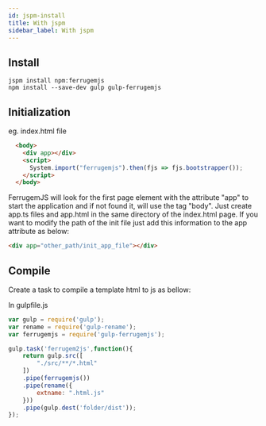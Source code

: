 ```yaml
---
id: jspm-install
title: With jspm
sidebar_label: With jspm
---
```


## Install
``` npm
jspm install npm:ferrugemjs
npm install --save-dev gulp gulp-ferrugemjs
```

## Initialization

eg. index.html file

``` html
  <body>
    <div app></div>
    <script>
      System.import("ferrugemjs").then(fjs => fjs.bootstrapper());
    </script>
  </body>
```
FerrugemJS will look for the first page element with the attribute "app" to start the application and if not found it, will use the tag "body".
Just create app.ts files and app.html in the same directory of the index.html page.
If you want to modify the path of the init file just add this information to the app attribute as below:
``` html
<div app="other_path/init_app_file"></div>
```

## Compile

Create a task to compile a template html to js as bellow:

In gulpfile.js
``` javascript
var gulp = require('gulp');
var rename = require('gulp-rename');
var ferrugemjs = require('gulp-ferrugemjs');

gulp.task('ferrugem2js',function(){
    return gulp.src([
        "./src/**/*.html"
    ])
    .pipe(ferrugemjs())
    .pipe(rename({
        extname: ".html.js"
    }))
    .pipe(gulp.dest('folder/dist'));
});

```